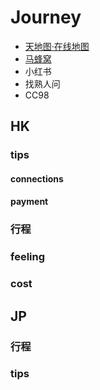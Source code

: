 # Journey
- [天地图·在线地图](https://map.tianditu.gov.cn/)
- [马蜂窝](https://www.mafengwo.cn/)
- 小红书
- 找熟人问
- CC98

## HK
### tips
#### connections


#### payment 


### 行程  
### feeling



### cost


## JP
### 行程

### tips





